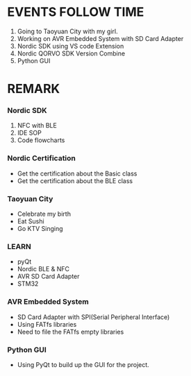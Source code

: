 # EVENTS FOLLOW TIME
1. Going to Taoyuan City with my girl.
2. Working on AVR Embedded System with SD Card Adapter
3. Nordic SDK using VS code Extension
4. Nordic QORVO SDK Version Combine
7. Python GUI

# REMARK
### Nordic SDK
1. NFC with BLE
2. IDE SOP
3. Code flowcharts

### Nordic Certification
- Get the certification about the Basic class
- Get the certification about the BLE class

### Taoyuan City
- Celebrate my birth
- Eat Sushi
- Go KTV Singing

### LEARN
- pyQt
- Nordic BLE & NFC
- AVR SD Card Adapter
- STM32

### AVR Embedded System
- SD Card Adapter with SPI(Serial Peripheral Interface)
- Using FATfs libraries
- Need to file the FATfs empty libraries

### Python GUI
- Using PyQt to build up the GUI for the project.